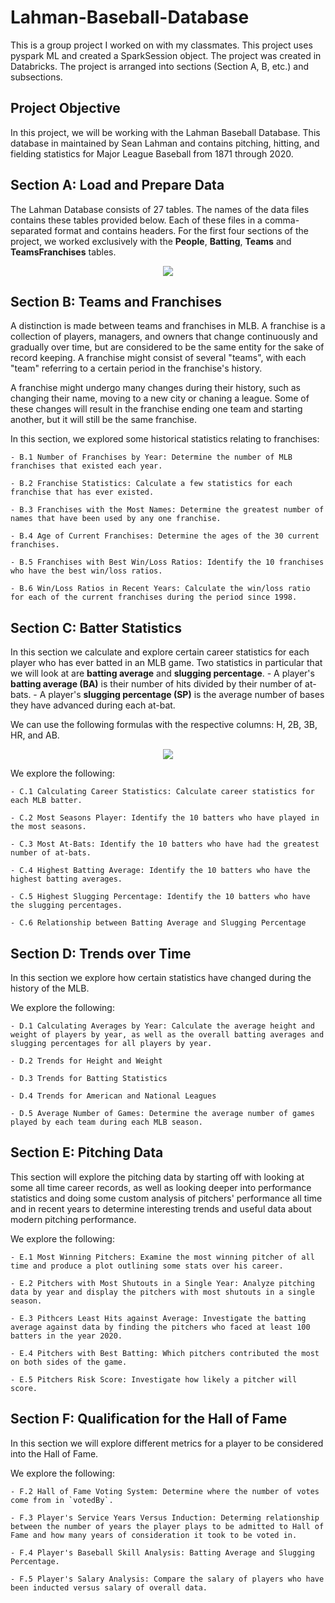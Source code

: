 # Lahman-Baseball-Database
This is a group project I worked on with my classmates. This project uses pyspark ML and created a SparkSession object. The project was created in Databricks. The project is arranged into sections (Section A, B, etc.) and subsections.

## Project Objective
In this project, we will be working with the Lahman Baseball Database. This database in maintained by Sean Lahman and contains pitching, hitting, and fielding statistics for Major League Baseball from 1871 through 2020.

## Section A: Load and Prepare Data
The Lahman Database consists of 27 tables. The names of the data files contains these tables provided below. Each of these files in a comma-separated format and contains headers. For the first four sections of the project, we worked exclusively with the **People**, **Batting**, **Teams** and **TeamsFranchises** tables.

 <p align="center">
  <img src="https://user-images.githubusercontent.com/58959101/158272207-4ad0927c-46af-4447-b838-3cbe0f93b189.png" /p>
 </p>
 
 ## Section B: Teams and Franchises
A distinction is made between teams and franchises in MLB. A franchise is a collection of players, managers, and owners that change continuously and gradually over time, but are considered to be the same entity for the sake of record keeping. A franchise might consist of several "teams", with each "team" referring to a certain period in the franchise's history.
 
A franchise might undergo many changes during their history, such as changing their name, moving to a new city or chaning a league. Some of these changes will result in the franchise ending one team and starting another, but it will still be the same franchise.

In this section, we explored some historical statistics relating to franchises:

    - B.1 Number of Franchises by Year: Determine the number of MLB franchises that existed each year.
    
    - B.2 Franchise Statistics: Calculate a few statistics for each franchise that has ever existed.
    
    - B.3 Franchises with the Most Names: Determine the greatest number of names that have been used by any one franchise.
    
    - B.4 Age of Current Franchises: Determine the ages of the 30 current franchises.
    
    - B.5 Franchises with Best Win/Loss Ratios: Identify the 10 franchises who have the best win/loss ratios.
    
    - B.6 Win/Loss Ratios in Recent Years: Calculate the win/loss ratio for each of the current franchises during the period since 1998.
    
## Section C: Batter Statistics
In this section we calculate and explore certain career statistics for each player who has ever batted in an MLB game. Two statistics in particular that we will look at are **batting average** and **slugging percentage**.
    - A player's **batting average (BA)** is their number of hits divided by their number of at-bats.
    - A player's **slugging percentage (SP)** is the average number of bases they have advanced during each at-bat.

We can use the following formulas with the respective columns: H, 2B, 3B, HR, and AB.

 <p align="center">
  <img src="https://user-images.githubusercontent.com/58959101/158273340-7981258b-3dbb-49ab-ad4d-8c2d2a4a514b.png" /p>
 </p>

We explore the following:

    - C.1 Calculating Career Statistics: Calculate career statistics for each MLB batter.
    
    - C.2 Most Seasons Player: Identify the 10 batters who have played in the most seasons.
    
    - C.3 Most At-Bats: Identify the 10 batters who have had the greatest number of at-bats.
    
    - C.4 Highest Batting Average: Identify the 10 batters who have the highest batting averages.
    
    - C.5 Highest Slugging Percentage: Identify the 10 batters who have the slugging percentages.
    
    - C.6 Relationship between Batting Average and Slugging Percentage

## Section D: Trends over Time
In this section we explore how certain statistics have changed during the history of the MLB.

We explore the following:

    - D.1 Calculating Averages by Year: Calculate the average height and weight of players by year, as well as the overall batting averages and slugging percentages for all players by year.
    
    - D.2 Trends for Height and Weight
    
    - D.3 Trends for Batting Statistics
    
    - D.4 Trends for American and National Leagues
    
    - D.5 Average Number of Games: Determine the average number of games played by each team during each MLB season.
    
## Section E: Pitching Data
This section will explore the pitching data by starting off with looking at some all time career records, as well as looking deeper into performance statistics and doing some custom analysis of pitchers' performance all time and in recent years to determine interesting trends and useful data about modern pitching performance.

We explore the following:

    - E.1 Most Winning Pitchers: Examine the most winning pitcher of all time and produce a plot outlining some stats over his career.
    
    - E.2 Pitchers with Most Shutouts in a Single Year: Analyze pitching data by year and display the pitchers with most shutouts in a single season.
    
    - E.3 Pithcers Least Hits against Average: Investigate the batting average against data by finding the pitchers who faced at least 100 batters in the year 2020.
    
    - E.4 Pitchers with Best Batting: Which pitchers contributed the most on both sides of the game.
    
    - E.5 Pitchers Risk Score: Investigate how likely a pitcher will score.

## Section F: Qualification for the Hall of Fame
In this section we will explore different metrics for a player to be considered into the Hall of Fame.

We explore the following:

    - F.2 Hall of Fame Voting System: Determine where the number of votes come from in `votedBy`.
    
    - F.3 Player's Service Years Versus Induction: Determing relationship between the number of years the player plays to be admitted to Hall of Fame and how many years of consideration it took to be voted in.
    
    - F.4 Player's Baseball Skill Analysis: Batting Average and Slugging Percentage. 
    
    - F.5 Player's Salary Analysis: Compare the salary of players who have been inducted versus salary of overall data.
